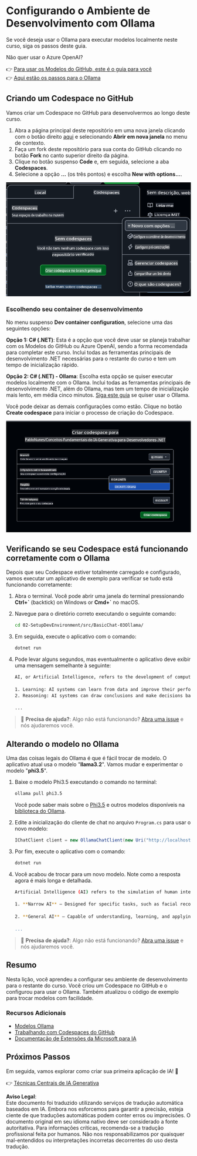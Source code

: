 # Configurando o Ambiente de Desenvolvimento com Ollama

Se você deseja usar o Ollama para executar modelos localmente neste curso, siga os passos deste guia.

Não quer usar o Azure OpenAI?

👉 [Para usar os Modelos do GitHub, este é o guia para você](README.md)  
👉 [Aqui estão os passos para o Ollama](getting-started-ollama.md)

## Criando um Codespace no GitHub

Vamos criar um Codespace no GitHub para desenvolvermos ao longo deste curso.

1. Abra a página principal deste repositório em uma nova janela clicando com o botão direito [aqui](https://github.com/microsoft/Generative-AI-for-beginners-dotnet) e selecionando **Abrir em nova janela** no menu de contexto.
1. Faça um fork deste repositório para sua conta do GitHub clicando no botão **Fork** no canto superior direito da página.
1. Clique no botão suspenso **Code** e, em seguida, selecione a aba **Codespaces**.
1. Selecione a opção **...** (os três pontos) e escolha **New with options...**.

![Criando um Codespace com opções personalizadas](../../../translated_images/creating-codespace.0e7334f85cf4c8d0e080a0d5b4c76c24c5bbe6bddf48dcd1403e092ea0d9bce9.pt.png)

### Escolhendo seu container de desenvolvimento

No menu suspenso **Dev container configuration**, selecione uma das seguintes opções:

**Opção 1: C# (.NET)**: Esta é a opção que você deve usar se planeja trabalhar com os Modelos do GitHub ou Azure OpenAI, sendo a forma recomendada para completar este curso. Inclui todas as ferramentas principais de desenvolvimento .NET necessárias para o restante do curso e tem um tempo de inicialização rápido.

**Opção 2: C# (.NET) - Ollama**: Escolha esta opção se quiser executar modelos localmente com o Ollama. Inclui todas as ferramentas principais de desenvolvimento .NET, além do Ollama, mas tem um tempo de inicialização mais lento, em média cinco minutos. [Siga este guia](getting-started-ollama.md) se quiser usar o Ollama.

Você pode deixar as demais configurações como estão. Clique no botão **Create codespace** para iniciar o processo de criação do Codespace.

![Selecionando a configuração do container de desenvolvimento](../../../translated_images/select-container-codespace.9b8ca34b6ff8b4cb80973924cbc1894cf7672d233b0055b47f702db60c4c6221.pt.png)

## Verificando se seu Codespace está funcionando corretamente com o Ollama

Depois que seu Codespace estiver totalmente carregado e configurado, vamos executar um aplicativo de exemplo para verificar se tudo está funcionando corretamente:

1. Abra o terminal. Você pode abrir uma janela do terminal pressionando **Ctrl+\`** (backtick) on Windows or **Cmd+`** no macOS.

1. Navegue para o diretório correto executando o seguinte comando:

    ```bash
    cd 02-SetupDevEnvironment/src/BasicChat-03Ollama/
    ```

1. Em seguida, execute o aplicativo com o comando:

    ```bash
    dotnet run
    ```

1. Pode levar alguns segundos, mas eventualmente o aplicativo deve exibir uma mensagem semelhante à seguinte:

    ```bash
    AI, or Artificial Intelligence, refers to the development of computer systems that can perform tasks that typically require human intelligence, such as:

    1. Learning: AI systems can learn from data and improve their performance over time.
    2. Reasoning: AI systems can draw conclusions and make decisions based on the data they have been trained on.
    
    ...
    ```

> 🙋 **Precisa de ajuda?**: Algo não está funcionando? [Abra uma issue](https://github.com/microsoft/Generative-AI-for-beginners-dotnet/issues/new?template=Blank+issue) e nós ajudaremos você.

## Alterando o modelo no Ollama

Uma das coisas legais do Ollama é que é fácil trocar de modelo. O aplicativo atual usa o modelo "**llama3.2**". Vamos mudar e experimentar o modelo "**phi3.5**".

1. Baixe o modelo Phi3.5 executando o comando no terminal:

    ```bash
    ollama pull phi3.5
    ```

    Você pode saber mais sobre o [Phi3.5](https://ollama.com/library/phi3.5) e outros modelos disponíveis na [biblioteca do Ollama](https://ollama.com/library/).

1. Edite a inicialização do cliente de chat no arquivo `Program.cs` para usar o novo modelo:

    ```csharp
    IChatClient client = new OllamaChatClient(new Uri("http://localhost:11434/"), "phi3.5");
    ```

1. Por fim, execute o aplicativo com o comando:

    ```bash
    dotnet run
    ```

1. Você acabou de trocar para um novo modelo. Note como a resposta agora é mais longa e detalhada.

    ```bash
    Artificial Intelligence (AI) refers to the simulation of human intelligence processes by machines, especially computer systems. These processes include learning (the acquisition of information and accumulation of knowledge), reasoning (using the acquired knowledge to make deductions or decisions), and self-correction. AI can manifest in various forms:

    1. **Narrow AI** – Designed for specific tasks, such as facial recognition software, voice assistants like Siri or Alexa, autonomous vehicles, etc., which operate under a limited preprogrammed set of behaviors and rules but excel within their domain when compared to humans in these specialized areas.

    2. **General AI** – Capable of understanding, learning, and applying intelligence broadly across various domains like human beings do (natural language processing, problem-solving at a high level). General AIs are still largely theoretical as we haven't yet achieved this form to the extent necessary for practical applications beyond narrow tasks.
    
    ...
    ```

> 🙋 **Precisa de ajuda?**: Algo não está funcionando? [Abra uma issue](https://github.com/microsoft/Generative-AI-for-beginners-dotnet/issues/new?template=Blank+issue) e nós ajudaremos você.

## Resumo

Nesta lição, você aprendeu a configurar seu ambiente de desenvolvimento para o restante do curso. Você criou um Codespace no GitHub e o configurou para usar o Ollama. Também atualizou o código de exemplo para trocar modelos com facilidade.

### Recursos Adicionais

- [Modelos Ollama](https://ollama.com/search)  
- [Trabalhando com Codespaces do GitHub](https://docs.github.com/en/codespaces/getting-started)  
- [Documentação de Extensões da Microsoft para IA](https://learn.microsoft.com/en-us/dotnet/)

## Próximos Passos

Em seguida, vamos explorar como criar sua primeira aplicação de IA! 🚀

👉 [Técnicas Centrais de IA Generativa](../03-CoreGenerativeAITechniques/readme.md)

**Aviso Legal**:  
Este documento foi traduzido utilizando serviços de tradução automática baseados em IA. Embora nos esforcemos para garantir a precisão, esteja ciente de que traduções automáticas podem conter erros ou imprecisões. O documento original em seu idioma nativo deve ser considerado a fonte autoritativa. Para informações críticas, recomenda-se a tradução profissional feita por humanos. Não nos responsabilizamos por quaisquer mal-entendidos ou interpretações incorretas decorrentes do uso desta tradução.
